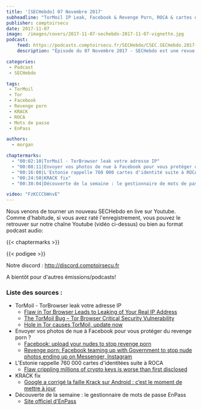 ```yaml
---
title: '[SECHebdo] 07 Novembre 2017'
subheadline: "TorMoil IP Leak, Facebook & Revenge Porn, ROCA & cartes d'identité estoniennes, KRACK fix, Enpass, etc."
publisher: comptoirsecu
date: 2017-11-07
image:  /images/covers/2017-11-07-sechebdo-2017-11-07-vignette.jpg
podcast:
    feed: https://podcasts.comptoirsecu.fr/SECHebdo/CSEC.SECHebdo.2017-11-07.mp3
    description: "Épisode du 07 Novembre 2017 - SECHebdo est une revue de l'actualité cybersécurité réalisé en live sur Youtube, généralement le mardi soir."

categories:
 - Podcast
 - SECHebdo

tags:
 - TorMoil
 - Tor
 - Facebook
 - Revenge porn
 - KRACK
 - ROCA
 - Mots de passe
 - EnPass

authors:
  - morgan

chaptermarks:
  - "00:02:10|TorMoil - TorBrowser leak votre adresse IP"
  - "00:08:11|Envoyer vos photos de nue à Facebook pour vous protéger du revenge porn ?"
  - "00:16:08|L'Estonie rappelle 760 000 cartes d'identité suite à ROCA"
  - "00:24:50|KRACK fix"
  - "00:30:04|Découverte de la semaine : le gestionnaire de mots de passe EnPass"

video: "FzKCCCbWnvE"
---
```


Nous venons de tourner un nouveau SECHebdo en live sur Youtube. Comme d'habitude, si vous avez raté l'enregistrement, vous pouvez le retrouver sur notre chaîne Youtube (vidéo ci-dessus) ou bien au format podcast audio:

{{< chaptermarks >}}

{{< podigee >}}

Notre discord : <http://discord.comptoirsecu.fr>

A bientôt pour d'autres émissions/podcasts!

### Liste des sources :

* TorMoil - TorBrowser leak votre adresse IP
    * [Flaw in Tor Browser Leads to Leaking of Your Real IP Address](https://www.hackread.com/flaw-in-tor-browser-leads-to-leaking-of-your-real-ip-address/)
    * [The TorMoil Bug – Tor Browser Critical Security Vulnerability](https://www.wearesegment.com/news/the-tormoil-bug-torbrowser-critical-security-vulnerability/)
    * [Hole in Tor causes TorMoil, update now](https://nakedsecurity.sophos.com/2017/11/06/hole-in-tor-causes-tormoil-update-now/)
* Envoyer vos photos de nue à Facebook pour vous protéger du revenge porn ?
    * [Facebook: upload your nudes to stop revenge porn](https://nakedsecurity.sophos.com/2017/11/06/facebook-upload-your-nudes-to-stop-revenge-porn/)
    * [Revenge porn: Facebook teaming up with Government to stop nude photos ending up on Messenger, Instagram](http://www.abc.net.au/news/2017-11-02/facebook-offers-revenge-porn-solution/9112420)
* L'Estonie rappelle 760 000 cartes d'identitées suite à ROCA
    * [Flaw crippling millions of crypto keys is worse than first disclosed](https://arstechnica.com/information-technology/2017/11/flaw-crippling-millions-of-crypto-keys-is-worse-than-first-disclosed/)
* KRACK fix
    * [Google a corrigé la faille Krack sur Android : c’est le moment de mettre à jour](http://www.numerama.com/tech/303825-google-corrige-la-faille-krack-sur-android-cest-le-moment-de-mettre-a-jour.html)
* Découverte de la semaine : le gestionnaire de mots de passe EnPass
    * [Site officiel d'EnPass](https://www.enpass.io/)
